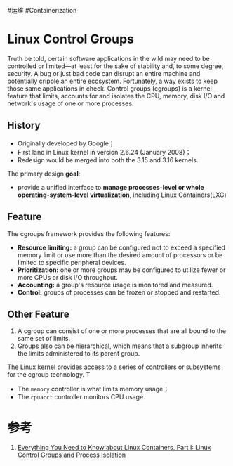 #运维 #Containerization

# Linux Control Groups
Truth be told, certain software applications in the wild may need to be controlled or limited—at least for the sake of stability and, to some degree, security. A bug or just bad code can disrupt an entire machine and potentially cripple an entire ecosystem. 
Fortunately, a way exists to keep those same applications in check. Control groups (cgroups) is a kernel feature that limits, accounts for and isolates the CPU, memory, disk I/O and network's usage of one or more processes.

## History
- Originally developed by Google；
- First land in Linux kernel in version 2.6.24 (January 2008)；
- Redesign would be merged into both the 3.15 and 3.16 kernels.

The primary design **goal**:
- provide a unified interface to **manage processes-level or whole operating-system-level virtualization**, including Linux Containers(LXC)

## Feature
The cgroups framework provides the following features:
-   **Resource limiting:** a group can be configured not to exceed a specified memory limit or use more than the desired amount of processors or be limited to specific peripheral devices.
-   **Prioritization:** one or more groups may be configured to utilize fewer or more CPUs or disk I/O throughput.
-   **Accounting:** a group's resource usage is monitored and measured.
-   **Control:** groups of processes can be frozen or stopped and restarted.

## Other Feature
1. A cgroup can consist of one or more processes that are all bound to the same set of limits. 
2. Groups also can be hierarchical, which means that a subgroup inherits the limits administered to its parent group.

The Linux kernel provides access to a series of controllers or subsystems for the cgroup technology. T
- The `memory` controller is what limits memory usage；
- The `cpuacct` controller monitors CPU usage.





# 参考
1. [Everything You Need to Know about Linux Containers, Part I: Linux Control Groups and Process Isolation](https://www.linuxjournal.com/content/everything-you-need-know-about-linux-containers-part-i-linux-control-groups-and-process)